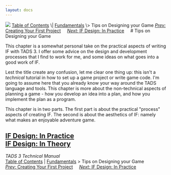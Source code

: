 ```yaml
---
layout: docs
---
```



<img src="topbar.jpg" data-border="0" />
<a href="toc.html" class="nav">Table of Contents</a> \|
<a href="fund.html" class="nav">Fundamentals</a> \> Tips on Designing
your Game  
<span class="navnp"><a href="t3start.html" class="nav"><em>Prev:</em> Creating Your First
Project</a>    
<a href="t3des1.html" class="nav"><em>Next:</em> IF Design: In
Practice</a>     </span>
# Tips on Designing your Game

This chapter is a somewhat personal take on the practical aspects of
writing IF with TADS 3. I offer some advice on the design and
development processes that I find to work for me, and some ideas on what
goes into a good work of IF.

Lest the title create any confusion, let me clear one thing up: this
isn't a *technical* tutorial in how to set up a game project or write
game code. I'm going to assume here that you already know your way
around the TADS language and tools. This chapter is more about the
non-technical aspects of planning a game - how you develop an idea into
a plan, and how you implement the plan as a program.

This chapter is in two parts. The first part is about the practical
"process" aspects of creating IF. The second is about the aesthetics of
IF: namely what makes an enjoyable adventure game.



[IF Design: In Practice](t3des1.html)  
[IF Design: In Theory](t3des2.html)  
------------------------------------------------------------------------



*TADS 3 Technical Manual*  
<a href="toc.html" class="nav">Table of Contents</a> \|
<a href="fund.html" class="nav">Fundamentals</a> \> Tips on Designing
your Game  
<span class="navnp"><a href="t3start.html" class="nav"><em>Prev:</em> Creating Your First
Project</a>    
<a href="t3des1.html" class="nav"><em>Next:</em> IF Design: In
Practice</a>     </span>



